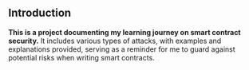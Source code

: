 ## Introduction

**This is a project documenting my learning journey on smart contract security.** It includes various types of attacks, with examples and explanations provided, serving as a reminder for me to guard against potential risks when writing smart contracts.
